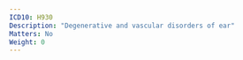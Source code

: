 ```yaml
---
ICD10: H930
Description: "Degenerative and vascular disorders of ear"
Matters: No
Weight: 0
---
```


